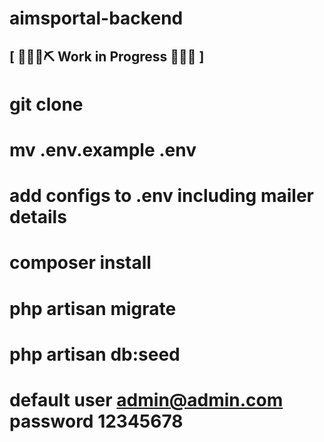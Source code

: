 # aimsportal-backend

## \[ 🚧👷‍♀️⛏ Work in Progress 🔧️👷🚧 \] 

# git clone
# mv .env.example .env
# add configs to .env including mailer details
# composer install
# php artisan migrate
# php artisan db:seed
# default user admin@admin.com password 12345678
